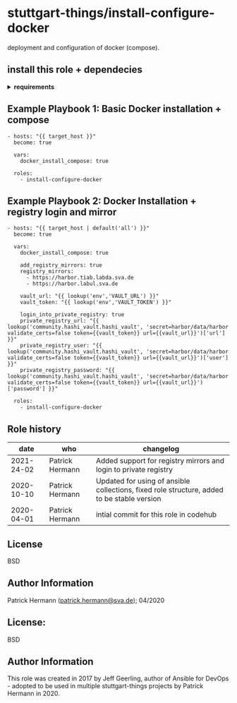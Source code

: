 stuttgart-things/install-configure-docker
=========================================

deployment and configuration of docker (compose).

install this role + dependecies
-------------------------------------

<details><summary><b>requirements</b></summary>

copy the and paste on your ansible host to install the required roles/collections:

```
cat <<EOF > /tmp/requirements.yaml
---
roles:
- src: https://github.com/stuttgart-things/install-configure-docker.git
  scm: git
- src: git@codehub.sva.de:Lab/stuttgart-things/install-requirements.git
  scm: git
collections:
- name: community.general
  version: 2.0.1
- name: community.docker
  version: 1.2.2
EOF

ansible-galaxy install -r /tmp/requirements.yaml --force
ansible-galaxy collection install -r /tmp/requirements.yaml --force
rm -rf /tmp/requirements.yaml
```
</details>

Example Playbook 1: Basic Docker installation + compose
-------------------
```
- hosts: "{{ target_host }}"
  become: true
  
  vars:
    docker_install_compose: true

  roles:
    - install-configure-docker
```

Example Playbook 2: Docker Installation + registry login and mirror
-------------------
```
- hosts: "{{ target_host | default('all') }}"
  become: true

  vars:
    docker_install_compose: true 

    add_registry_mirrors: true
    registry_mirrors:
      - https://harbor.tiab.labda.sva.de
      - https://harbor.labul.sva.de

    vault_url: "{{ lookup('env','VAULT_URL') }}"
    vault_token: "{{ lookup('env','VAULT_TOKEN') }}"

    login_into_private_registry: true
    private_registry_url: "{{ lookup('community.hashi_vault.hashi_vault', 'secret=harbor/data/harbor validate_certs=false token={{vault_token}} url={{vault_url}}')['url'] }}"
    private_registry_user: "{{ lookup('community.hashi_vault.hashi_vault', 'secret=harbor/data/harbor validate_certs=false token={{vault_token}} url={{vault_url}}')['user'] }}"
    private_registry_password: "{{ lookup('community.hashi_vault.hashi_vault', 'secret=harbor/data/harbor validate_certs=false token={{vault_token}} url={{vault_url}}')['password'] }}"

  roles:
    - install-configure-docker
```

Role history
----------------
| date  | who | changelog |
|---|---|---|
|2021-24-02   | Patrick Hermann | Added support for registry mirrors and login to private registry
|2020-10-10   | Patrick Hermann | Updated for using of ansible collections, fixed role structure, added to be stable version
|2020-04-01  | Patrick Hermann | intial commit for this role in codehub

License
-------

BSD

Author Information
------------------

Patrick Hermann (patrick.hermann@sva.de); 04/2020

License:
-------

BSD

Author Information
------------------
This role was created in 2017 by Jeff Geerling, author of Ansible for DevOps - adopted to be used in multiple stuttgart-things projects by Patrick Hermann in 2020.
